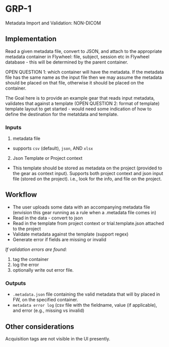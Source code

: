 # GRP-1
Metadata Import and Validation: NON-DICOM

## Implementation

Read a given metadata file, convert to JSON, and attach to the appropriate metadata container in Flywheel:  file, subject, session etc in Flywheel database - this will be determined by the parent container. 

OPEN QUESTION 1: which container will have the metadata. If the metadata file has the same name as the input file then we may assume the metadata should be placed on that file, otherwise it should be placed on the container. 

The Goal here is to provide an example gear that reads input metadata, validates that against a template (OPEN QUESTION 2: format of template) template layout to get started - would need some indication of how to define the destination for the metatdata and template. 

### Inputs

1. metadata file
  * supports `csv` (default), `json`, AND `xlsx`

2. Json Template or Project context
  - This template should be stored as metadata on the project (provided to the gear as context input). Supports both project context and json input file (stored on the project). i.e., look for the info, and file on the project.

## Workflow

* The user uploads some data with an accompanying metadata file (envision this gear running as a rule when a .metadata file comes in)
* Read in the data - convert to json
* Read in the template from project context or trial.template.json attached to the project
* Validate metadata against the template (support regex)
* Generate error if fields are missing or invalid

_If validation errors are found:_
1. tag the container
2. log the error 
3. optionally write out error file.

### Outputs

* `.metadata.json` file containing the valid metadata that will by placed in FW, on the specified container.
* `metadata error log` (csv file with the fieldname, value (if applicable), and error (e.g., missing vs invalid)

## Other considerations

Acquisition tags are not visible in the UI presently.


